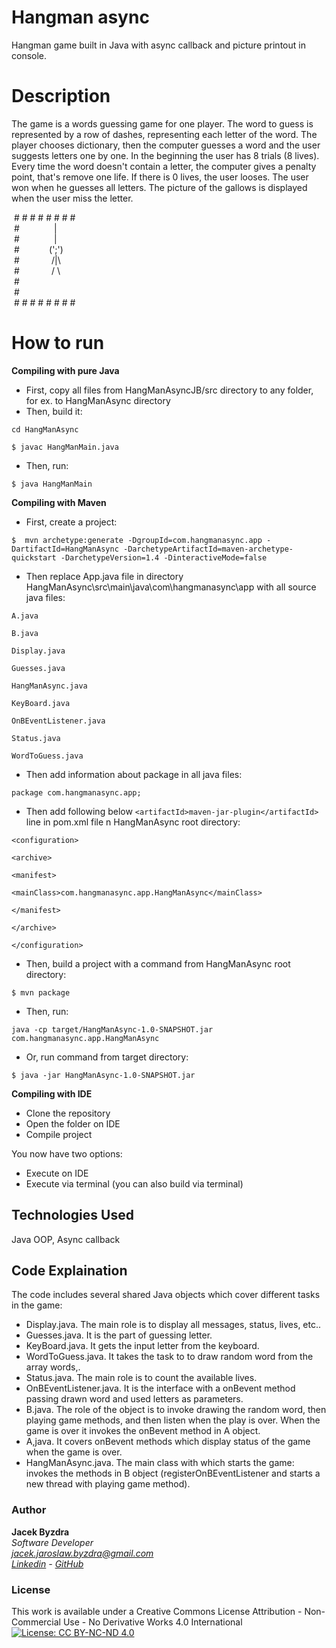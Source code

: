 # Hangman async
Hangman game built in Java with async callback and picture printout in console.


# Description
The game is a words guessing game for one player. 
The word to guess is represented by a row of dashes, representing each letter of the word.
The player chooses dictionary, then the computer guesses a word
and the user suggests letters one by one. 
In the beginning the user has 8 trials (8 lives).
Every time the word doesn't contain a letter, 
the computer gives a penalty point, that's remove one life.
If there is 0 lives, the user looses.
The user won when he guesses all letters.
The picture of the gallows is displayed when the user miss the letter.

&nbsp;# # # # # # # #   
&nbsp;#&nbsp;   &nbsp;  &nbsp;   &nbsp;   &nbsp;  &nbsp;  &nbsp;&nbsp;|   
&nbsp;#&nbsp;   &nbsp;  &nbsp;   &nbsp;   &nbsp;  &nbsp;  &nbsp;&nbsp;|   
&nbsp;#&nbsp;   &nbsp;  &nbsp;   &nbsp;   &nbsp;  &nbsp; (';')   
&nbsp;#&nbsp;   &nbsp;  &nbsp;   &nbsp;   &nbsp;  &nbsp;   &nbsp;/|\   
&nbsp;# &nbsp;   &nbsp;  &nbsp;   &nbsp;   &nbsp;  &nbsp; / \   
&nbsp;#   
&nbsp;#   
&nbsp;# # # # # # # #   



# How to run 
**Compiling with pure Java**    

- First, copy all files from HangManAsyncJB/src  directory to any folder, for ex. to HangManAsync directory
- Then, build it:     
```   
cd HangManAsync  
```   
```   
$ javac HangManMain.java  
```   

- Then, run:   
```   
$ java HangManMain   
```     
  
**Compiling with Maven**   

- First, create a project:
```
$  mvn archetype:generate -DgroupId=com.hangmanasync.app -DartifactId=HangManAsync -DarchetypeArtifactId=maven-archetype-quickstart -DarchetypeVersion=1.4 -DinteractiveMode=false    
```   

- Then replace App.java file in directory HangManAsync\src\main\java\com\hangmanasync\app with all source java files:  
```  
A.java  
```  
```  
B.java  
```   
```   
Display.java  
```   
```   
Guesses.java   
```   
```   
HangManAsync.java  
```   
```   
KeyBoard.java  
```   
```   
OnBEventListener.java  
```   
```   
Status.java  
```   
```   
WordToGuess.java  
```  

- Then add  information about package in all java files:     
```
package com.hangmanasync.app;    
```   

- Then add following   below ```<artifactId>maven-jar-plugin</artifactId> ```line in pom.xml file n HangManAsync root directory:   
```   
<configuration>   
```   
```   
<archive>   
 ```   
 ```   
 <manifest>   
 ```   
 ```   
 <mainClass>com.hangmanasync.app.HangManAsync</mainClass>   
 ```   
```   
</manifest>   
```   
```   
</archive>   
```   
```   
</configuration>   
```   


- Then, build a project with a command from HangManAsync root directory:   
```   
$ mvn package   
```

- Then, run:  
```  
java -cp target/HangManAsync-1.0-SNAPSHOT.jar com.hangmanasync.app.HangManAsync   
```  

- Or, run command from target directory:
```   
$ java -jar HangManAsync-1.0-SNAPSHOT.jar
```


**Compiling with IDE**   

- Clone the repository
- Open the folder on IDE
- Compile project

You now have two options:   

- Execute on IDE   
- Execute via terminal (you can also build via terminal)    



## Technologies Used

Java OOP, Async callback

## Code Explaination
The code includes several shared Java objects which cover different tasks in the game:
- Display.java. The main role is to display all messages, status, lives, etc..
- Guesses.java. It is the part of guessing letter.
- KeyBoard.java. It gets the input letter from the keyboard.
- WordToGuess.java. It takes the task to to draw random word from the array words,.
- Status.java. The main role is to count the available lives.
- OnBEventListener.java. It is the  interface with a onBevent method passing drawn word and used letters as parameters.
- B.java. The  role of the object is to invoke drawing the random word, then playing game methods, and then listen when the play is over. When the game is over it invokes the onBevent method in A object.
- A,java. It covers onBevent methods which display status of the game when the game is over.
- HangManAsync.java. The main class with which starts the game: invokes the methods in B object (registerOnBEventListener and starts a new thread with playing game method).


### Author

**Jacek Byzdra**  
*Software Developer  
jacek.jaroslaw.byzdra@gmail.com  
[Linkedin](https://www.linkedin.com/in/jacek-byzdra/) - [GitHub](https://github.com/jacekbwwa)*

### License
This work is available under a Creative Commons License Attribution - Non-Commercial Use - No Derivative Works 4.0 International
[![License: CC BY-NC-ND 4.0](https://licensebuttons.net/l/by-nc-nd/4.0/80x15.png)](https://creativecommons.org/licenses/by-nc-nd/4.0/)

